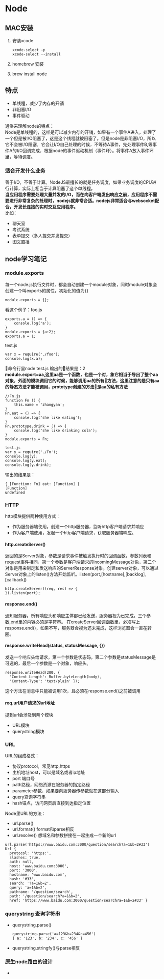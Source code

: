 # Node
## MAC安装
1. 安装xcode

	```
	xcode-select -p
	xcode-select --install
	```
2. homebrew 安装
3. brew install node

## 特点
- 单线程，减少了内存的开销
- 非阻塞I/O
- 事件驱动

通俗来理解node的特点：  
Node是单线程的，这样是可以减少内存的开销，如果有一个事件A进入，处理了一个但是被I/O阻塞了，这是这个线程就被阻塞了，但是node是非阻塞I/O，所以它不会被I/O阻塞，它会让I/O自己处理的时候，不等待A事件，先处理事件B,等事件A的I/O回调完成，根据node的事件驱动机制（事件环）。将事件A放入事件环里，等待调度。
### 适合开发什么业务
善于I/O，不善于计算。NodeJS最擅长的就是任务调度，如果业务调度的CPU进行计算，实际上相当于计算阻塞了这个单线程。    
__当应用程序需要处理大量并发的I/O，而在向客户端发出响应之前，应用程序不需要进行非常复杂的处理时，nodejs就非常合适。nodejs非常适合与websocket配合，开发长连接的实时交互应用程序。__  
比如：

- 聊天室
- 考试系统
- 表单提交（多人提交并发提交）
- 图文直播

## node学习笔记
### module.exports
每一个node.js执行文件时，都会自动创建一个module对象，同时module对象会创建一个叫exports的属性，初始化的值为{}

```
module.exports = {};
```
看这个例子：foo.js

```
exports.a = () => {
    console.log('a');
}
module.exports = {a:2};
exports.a = 1;
```

test.js

```
var x = require('./foo');
console.log(x.a);
```

命令行里node test.js 输出的结果是：2   
**module.export=aa,这里aa是一个函数，也是一个对，象它相当于导出了整个aa对象，外面的模块调用它的时候，能够调用aa的所有方法，这里注意的是只有aa的静态方法才能被调用，prototype创建的方法是aa的私有方法**

```
//Fn.js
function Fn () {
    this.name = 'zhangyan';
}
Fn.eat = () => {
    console.log('she like eating');
}
Fn.prototype.drink = () => {
    console.log('she like drinking cola');
}
module.exports = Fn;
```
```
test.js
var y = require('./Fn');
console.log(y);
console.log(y.eat);
console.log(y.drink);
```
输出的结果是：

```
{ [Function: Fn] eat: [Function] }
[Function]
undefined
```
### HTTP
http模块提供两种使用方式：

- 作为服务器端使用，创建一个http服务器，监听http客户端请求并响应
- 作为客户端使用，发起一个http客户端请求，获取服务器端响应。

#### http.createServer()
返回的是Server对象，参数是请求事件被触发执行时的回调函数，参数列表和request事件相同，第一个参数是客户端请求的IncomingMessage对象，第二个对象是用来制定和发送响应的ServerResponse对象。创建server对象，可以通过Server对象上的listen()方法开始监听。listen(port,[hostname],[backlog],[callback])

```
http.createServer((req, res) => {
}).listen(port);
```
#### response.end()
通知服务器，所有响应头和响应主体都已经发送，服务器视为已完成。三个参数,end里的内容必须是字符串。
在createServer回调函数里，必须写上response.end()，如果不写，服务器会视为还未完成，这样浏览器会一直在转圈。
#### response.writeHead(status, statusMessage, {})
发送一个响应头给请求，第一个参数是状态码，第二个参数是statusMessage是可选的，最后一个参数是一个对象，响应头。

```
response.writeHead(200, {
  'Content-Length': Buffer.byteLength(body),
  'Content-Type': 'text/plain' });
```
这个方法在消息中只能被调用1次，且必须在response.end()之前被调用
#### req.url用户请求的url地址
提到url会涉及到两个模块

- URL模块
- querystring模块

### URL
URL的组成格式：

- 协议protocol，常见http,https
- 主机地址host，可以是域名或者ip地址
- port 端口号
- path路径，网络资源在服务器的指定路径
- parameter参数，如果要向服务器传参数就在这部分输入
- query查询字符串
- hash锚点，访问网页后直接到达指定位置

Node里URL的方法：

- url.parse()
- url.format() format和parse相反
- url.resolve() 想域名和参数拼接在一起生成一个新的url

```
url.parse('https://www.baidu.com:3000/question/search?a=1&b=2#33')
Url {
  protocol: 'https:',
  slashes: true,
  auth: null,
  host: 'www.baidu.com:3000',
  port: '3000',
  hostname: 'www.baidu.com',
  hash: '#33',
  search: '?a=1&b=2',
  query: 'a=1&b=2',
  pathname: '/question/search',
  path: '/question/search?a=1&b=2',
  href: 'https://www.baidu.com:3000/question/search?a=1&b=2#33' }
```
### querystring 查询字符串
- querystring.parse()

	```
	querystring.parse('a=123&b=234&c=456')
	{ a: '123', b: '234', c: '456' }
	```
- querystring.stringfy()与parse相反

### 原生node路由的设计
- 


